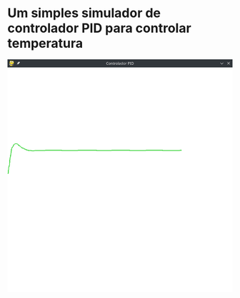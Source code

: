 # Um simples simulador de controlador PID para controlar temperatura

![Screenshot](Screenshot.png)
